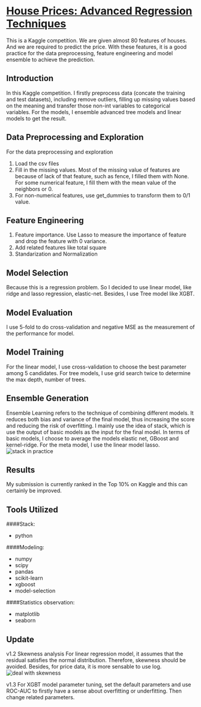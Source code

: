 # [House Prices: Advanced Regression Techniques](https://www.kaggle.com/c/house-prices-advanced-regression-techniques)

This is a Kaggle competition. We are given almost 80 features of houses. And we are required to predict the price. With these features, it is a good practice for the data preprocessing, feature engineering and model ensemble to achieve the prediction.

## Introduction

In this Kaggle competition. I firstly preprocess data (concate the training and test datasets), including remove outliers, filling up missing values based on the meaning and transfer those non-int variables to categorical variables. For the models, I ensemble advanced tree models and linear models to get the result.

## Data Preprocessing and Exploration

For the data preprocessing and exploration

  1. Load the csv files
  2. Fill in the missing values. Most of the missing value of features are because of lack of that feature, such as fence, I filled them with None. For some numerical feature, I fill them with the mean value of the neighbors or 0.
  3. For non-numerical features, use get_dummies to transform them to 0/1 value.
  
## Feature Engineering
  1. Feature importance. Use Lasso to measure the importance of feature and drop the feature with 0 variance.
  2. Add related features like total square
  3. Standarization and Normalization
  
## Model Selection

Because this is a regression problem. So I decided to use linear model, like ridge and lasso regression, elastic-net. Besides, I use Tree model like XGBT. 

## Model Evaluation
I use 5-fold to do cross-validation and negative MSE as the measurement of the performance for model.

## Model Training
For the linear model, I use cross-validation to choose the best parameter among 5 candidates. For tree models, I use grid search twice to determine the max depth, number of trees. 


## Ensemble Generation

Ensemble Learning refers to the technique of combining different models. It reduces both bias and variance of the final model, thus increasing the score and reducing the risk of overfitting. I mainly use the idea of stack, which is use the output of basic models as the input for the final model. In terms of basic models, I choose to average the models elastic net, GBoost and kernel-ridge. For the meta model, I use the linear model lasso.
![stack in practice](http://blog.kaggle.com/2016/12/27/a-kagglers-guide-to-model-stacking-in-practice/)

## Results

My submission is currently ranked in the Top 10% on Kaggle and this can certainly be improved.

## Tools Utilized

####Stack:

* python

####Modeling:

* numpy
* scipy
* pandas
* scikit-learn
* xgboost
* model-selection

####Statistics observation:

* matplotlib
* seaborn

## Update

v1.2 Skewness analysis
For linear regression model, it assumes that the residual satisfies the normal distribution. Therefore, skewness should be avoided. Besides, for price data, it is more sensable to use log. 
![deal with skewness](https://becominghuman.ai/how-to-deal-with-skewed-dataset-in-machine-learning-afd2928011cc)

v1.3 For XGBT model parameter tuning, set the default parameters and use ROC-AUC to firstly have a sense about overfitting or underfitting. Then change related parameters.
